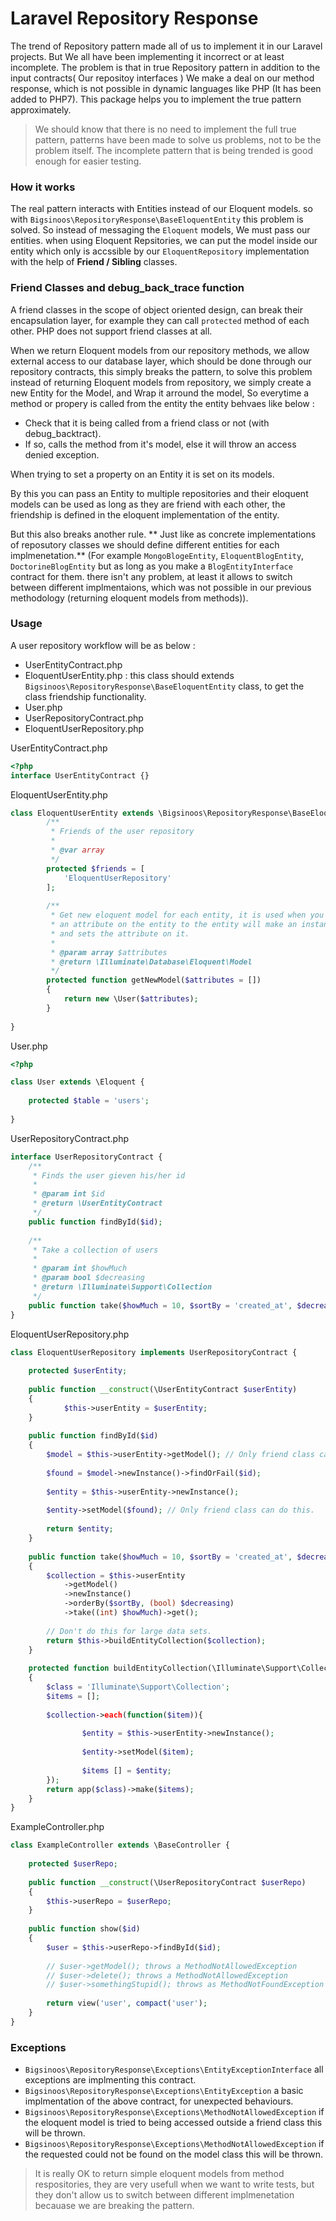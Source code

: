 # Laravel Repository Response
The trend of Repository pattern made all of us to implement it in our Laravel projects. But We all have been implementing it incorrect or at least incomplete. The problem is that in true Repository pattern in addition to the input contracts( Our repositoy interfaces ) We make a deal on our method response, which is not possible in dynamic languages like PHP (It has been added to PHP7). This package helps you to implement the true pattern approximately.

> We should know that there is no need to implement the full true pattern, patterns have been made to solve us problems, not to be the problem itself. The incomplete pattern that is being trended is good enough for easier testing.

### How it works
The real pattern interacts with Entities instead of our Eloquent models. so with ```Bigsinoos\RepositoryResponse\BaseEloquentEntity``` this problem is solved. So instead of messaging the ```Eloquent``` models, We must pass our entities. when using Eloquent Repsitories, we can put the model inside our entity which only is accssible by our ```EloquentRepository``` implementation with the help of **Friend / Sibling** classes.

### Friend Classes and debug_back_trace function

A friend classes in the scope of object oriented design, can break their encapsulation layer, for example they can call ```protected``` method of each other. PHP does not support friend classes at all.

When we return Eloquent models from our repository methods, we allow external access to our database layer, which should be done through our repository contracts, this simply breaks the pattern, to solve this problem instead of returning Eloquent models from repository, we simply create a new Entity for the Model, and Wrap it arround the model, So everytime a method or propery is called from the entity the entity behvaes like below :
  * Check that it is being called from a friend class or not (with debug_backtract).
  * If so, calls the method from it's model, else it will throw an access denied exception.

When trying to set a property on an Entity it is set on its models.

By this you can pass an Entity to multiple repositories and their eloquent models can be used as long as they are friend with each other, the friendship is defined in the eloquent implementation of the entity.

But this also breaks another rule. ** Just like as concrete implementations of reposutory classes we should define different entities for each implmenetation.** (For example ```MongoBlogeEntity```, ```EloquentBlogEntity```, ```DoctorineBlogEntity``` but as long as you make a ```BlogEntityInterface``` contract for them. there isn't any problem, at least it allows to switch between different implmentaions, which was not possible in our previous methodology (returning eloquent models from methods)).

### Usage

A user repository workflow will be as below :
 * UserEntityContract.php
 * EloquentUserEntity.php : this class should extends ```Bigsinoos\RepositoryResponse\BaseEloquentEntity``` class, to get the class friendship functionality.
 * User.php
 * UserRepositoryContract.php
 * EloquentUserRepository.php

UserEntityContract.php

```php
<?php
interface UserEntityContract {}
```
EloquentUserEntity.php
```php
class EloquentUserEntity extends \Bigsinoos\RepositoryResponse\BaseEloquentEntity implements \UserEntityContract {
        /**
         * Friends of the user repository
         *
         * @var array
         */
        protected $friends = [
            'EloquentUserRepository'
        ];
        
        /**
         * Get new eloquent model for each entity, it is used when you set 
         * an attribute on the entity to the entity will make an instance of the model
         * and sets the attribute on it.
         *
         * @param array $attributes
         * @return \Illuminate\Database\Eloquent\Model
         */
        protected function getNewModel($attributes = [])
        {
            return new \User($attributes);
        }
    
}
```
User.php

```php
<?php

class User extends \Eloquent {
    
    protected $table = 'users';
    
}
```

UserRepositoryContract.php
```php
interface UserRepositoryContract {
    /**
     * Finds the user gieven his/her id
     * 
     * @param int $id
     * @return \UserEntityContract
     */
    public function findById($id);
    
    /**
     * Take a collection of users
     *
     * @param int $howMuch
     * @param bool $decreasing
     * @return \Illuminate\Support\Collection
     */
    public function take($howMuch = 10, $sortBy = 'created_at', $decreasing = true);
}
```
EloquentUserRepository.php
```php
class EloquentUserRepository implements UserRepositoryContract {
    
    protected $userEntity;
    
    public function __construct(\UserEntityContract $userEntity)
    {
            $this->userEntity = $userEntity;
    }
    
    public function findById($id)
    {
        $model = $this->userEntity->getModel(); // Only friend class can do this.
        
        $found = $model->newInstance()->findOrFail($id);
        
        $entity = $this->userEntity->newInstance();
        
        $entity->setModel($found); // Only friend class can do this.
        
        return $entity;
    }
    
    public function take($howMuch = 10, $sortBy = 'created_at', $decreasing = true)
    {
        $collection = $this->userEntity
            ->getModel()
            ->newInstance()
            ->orderBy($sortBy, (bool) $decreasing)
            ->take((int) $howMuch)->get();
        
        // Don't do this for large data sets.
        return $this->buildEntityCollection($collection);
    }
    
    protected function buildEntityCollection(\Illuminate\Support\Collection $collection)
    {
        $class = 'Illuminate\Support\Collection';
        $items = [];
        
        $collection->each(function($item)){
        
                $entity = $this->userEntity->newInstance();
                
                $entity->setModel($item);
                
                $items [] = $entity;
        });
        return app($class)->make($items);
    }
}
```
ExampleController.php
```php
class ExampleController extends \BaseController {
    
    protected $userRepo;
    
    public function __construct(\UserRepositoryContract $userRepo)
    {
        $this->userRepo = $userRepo;
    }
    
    public function show($id)
    {
        $user = $this->userRepo->findById($id);
        
        // $user->getModel(); throws a MethodNotAllowedException
        // $user->delete(); throws a MethodNotAllowedException
        // $user->somethingStupid(); throws as MethodNotFoundException
        
        return view('user', compact('user');
    }
}
```
### Exceptions
 * ```Bigsinoos\RepositoryResponse\Exceptions\EntityExceptionInterface``` all exceptions are implmenting this contract.
 * ```Bigsinoos\RepositoryResponse\Exceptions\EntityException``` a basic implmentation of the above contract, for unexpected behaviours.
 * ```Bigsinoos\RepositoryResponse\Exceptions\MethodNotAllowedException``` if the eloquent model is tried to being accessed outside a friend class this will be thrown.
 * ```Bigsinoos\RepositoryResponse\Exceptions\MethodNotAllowedException``` if the requested could not be found on the model class this will be thrown.
 
> It is really OK to return simple eloquent models from method respositories, they are very usefull when we want to write tests, but they don't allow us to switch between different implmenetation becauase we are breaking the pattern.